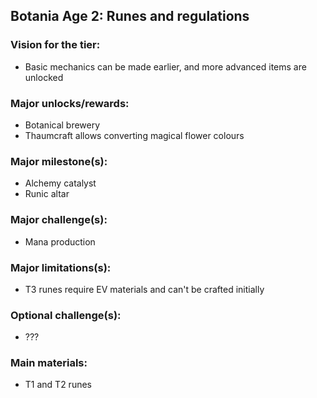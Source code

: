 ## Botania Age 2: Runes and regulations

### Vision for the tier:
- Basic mechanics can be made earlier, and more advanced items are unlocked

### Major unlocks/rewards:
- Botanical brewery
- Thaumcraft allows converting magical flower colours

### Major milestone(s):
- Alchemy catalyst
- Runic altar

### Major challenge(s):
- Mana production

### Major limitations(s):
- T3 runes require EV materials and can't be crafted initially

### Optional challenge(s):
-  ???

### Main materials:
- T1 and T2 runes

